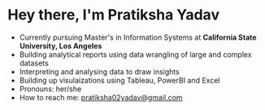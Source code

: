 # Hey there, I'm **Pratiksha Yadav**


-  Currently pursuing Master's in Information Systems at **California State University, Los Angeles**
-  Building analytical reports using data wrangling of large and complex datasets
-  Interpreting and analysing data to draw insights
-  Building up visulaizations using Tableau, PowerBI and Excel
-  Pronouns: her/she
-  How to reach me: pratiksha02yadav@gmail.com

<!---
prati-y/prati-y is a ✨ special ✨ repository because its `README.md` (this file) appears on your GitHub profile.
You can click the Preview link to take a look at your changes.
--->
